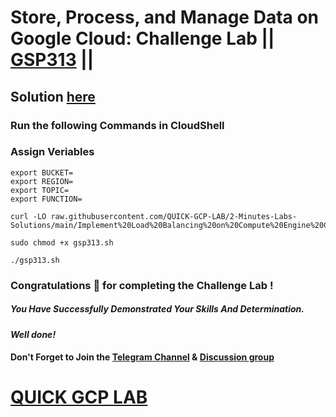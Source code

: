 # Store, Process, and Manage Data on Google Cloud: Challenge Lab || [GSP313](https://www.cloudskillsboost.google/focuses/60439?parent=catalog) ||

## Solution [here]()

### Run the following Commands in CloudShell

### Assign Veriables
```
export BUCKET=
export REGION=
export TOPIC=
export FUNCTION=
```
```
curl -LO raw.githubusercontent.com/QUICK-GCP-LAB/2-Minutes-Labs-Solutions/main/Implement%20Load%20Balancing%20on%20Compute%20Engine%20Challenge%20Lab/gsp313.sh

sudo chmod +x gsp313.sh

./gsp313.sh
```

### Congratulations 🎉 for completing the Challenge Lab !

##### *You Have Successfully Demonstrated Your Skills And Determination.*

#### *Well done!*

#### Don't Forget to Join the [Telegram Channel](https://t.me/QuickGcpLab) & [Discussion group](https://t.me/QuickGcpLabChats)

# [QUICK GCP LAB](https://www.youtube.com/@quickgcplab)